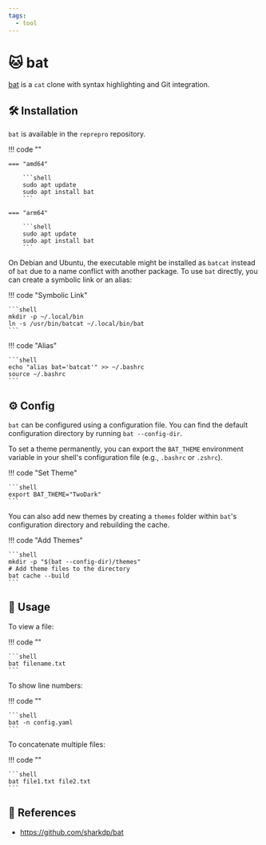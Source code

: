 ```yaml
---
tags:
  - tool
---
```

# :cat: bat

[bat][1] is a `cat` clone with syntax highlighting and Git integration.

## :hammer_and_wrench: Installation

`bat` is available in the `reprepro` repository.

!!! code ""

    === "amd64"

        ```shell
        sudo apt update
        sudo apt install bat
        ```

    === "arm64"

        ```shell
        sudo apt update
        sudo apt install bat
        ```

On Debian and Ubuntu, the executable might be installed as `batcat` instead of `bat` due to a name conflict with another package. To use `bat` directly, you can create a symbolic link or an alias:

!!! code "Symbolic Link"

    ```shell
    mkdir -p ~/.local/bin
    ln -s /usr/bin/batcat ~/.local/bin/bat
    ```

!!! code "Alias"

    ```shell
    echo "alias bat='batcat'" >> ~/.bashrc
    source ~/.bashrc
    ```

## :gear: Config

`bat` can be configured using a configuration file. You can find the default configuration directory by running `bat --config-dir`.

To set a theme permanently, you can export the `BAT_THEME` environment variable in your shell's configuration file (e.g., `.bashrc` or `.zshrc`).

!!! code "Set Theme"

    ```shell
    export BAT_THEME="TwoDark"
    ```

You can also add new themes by creating a `themes` folder within `bat`'s configuration directory and rebuilding the cache.

!!! code "Add Themes"

    ```shell
    mkdir -p "$(bat --config-dir)/themes"
    # Add theme files to the directory
    bat cache --build
    ```

## :pencil: Usage

To view a file:

!!! code ""

    ```shell
    bat filename.txt
    ```

To show line numbers:

!!! code ""

    ```shell
    bat -n config.yaml
    ```

To concatenate multiple files:

!!! code ""

    ```shell
    bat file1.txt file2.txt
    ```

## :link: References

- <https://github.com/sharkdp/bat>

[1]: <https://github.com/sharkdp/bat>
